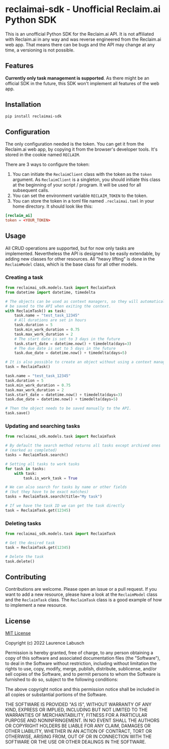 # reclaimai-sdk - Unofficial Reclaim.ai Python SDK

This is an unofficial Python SDK for the Reclaim.ai API. It is not affiliated with Reclaim.ai in any way and was reverse engineered from the Reclaim.ai web app.
That means there can be bugs and the API may change at any time, a versioning is not possible.

## Features
**Currently only task management is supported**. As there might be an official SDK in the future, this SDK won't implement all features of the web app.

## Installation

```bash
pip install reclaimai-sdk
```

## Configuration
The only configuration needed is the token. You can get it from the Reclaim.ai web app, by copying it from the browser's developer tools. It's stored in the cookie named `RECLAIM`.

There are 3 ways to configure the token:

1. You can initiate the `ReclaimClient` class with the token as the `token` argument. As `ReclaimClient` is a singleton, you should initiate this class at the beginning of your script / program. It will be used for all subsequent calls.
2. You can set the environment variable `RECLAIM_TOKEN` to the token.
3. You can store the token in a toml file named `.reclaimai.toml` in your home directory. It should look like this:

```toml
[reclaim_ai]
token = <YOUR_TOKEN>
```

## Usage
All CRUD operations are supported, but for now only tasks are implemented. Nevertheless the API is designed to be easily extendable, by adding new classes for other resources. All "heavy lifting" is done in the `ReclaimModel` class, which is the base class for all other models.

### Creating a task
```python
from reclaimai_sdk.models.task import ReclaimTask
from datetime import datetime, timedelta

# The objects can be used as context managers, so they will automatically
# be saved to the API when exiting the context.
with ReclaimTask() as task:
    task.name = "test_task_12345"
    # All durations are set in hours
    task.duration = 5
    task.min_work_duration = 0.75
    task.max_work_duration = 2
    # The start date is set to 3 days in the future
    task.start_date = datetime.now() + timedelta(days=3)
    # The due date is set to 5 days in the future
    task.due_date = datetime.now() + timedelta(days=5)

# It is also possible to create an object without using a context manager.
task = ReclaimTask()

task.name = "test_task_12345"
task.duration = 5
task.min_work_duration = 0.75
task.max_work_duration = 2
task.start_date = datetime.now() + timedelta(days=3)
task.due_date = datetime.now() + timedelta(days=5)

# Then the object needs to be saved manually to the API.
task.save()
```

### Updating and searching tasks
```python
from reclaimai_sdk.models.task import ReclaimTask

# By default the search method returns all tasks except archived ones
# (marked as completed)
tasks = ReclaimTask.search()

# Setting all tasks to work tasks
for task in tasks:
    with task:
        task.is_work_task = True

# We can also search for tasks by name or other fields
# (but they have to be exact matches)
tasks = ReclaimTask.search(title="My task")

# If we have the task ID we can get the task directly
task = ReclaimTask.get(12345)

```

### Deleting tasks
```python
from reclaimai_sdk.models.task import ReclaimTask

# Get the desired task
task = ReclaimTask.get(12345)

# Delete the task
task.delete()
```

## Contributing
Contributions are welcome. Please open an issue or a pull request. If you want to add a new resource, please have a look at the `ReclaimModel` class and the `ReclaimTask` class. The `ReclaimTask` class is a good example of how to implement a new resource.

## License
[MIT License](https://choosealicense.com/licenses/mit/)

Copyright (c) 2022 Laurence Labusch

Permission is hereby granted, free of charge, to any person obtaining a copy
of this software and associated documentation files (the "Software"), to deal
in the Software without restriction, including without limitation the rights
to use, copy, modify, merge, publish, distribute, sublicense, and/or sell
copies of the Software, and to permit persons to whom the Software is
furnished to do so, subject to the following conditions:

The above copyright notice and this permission notice shall be included in all
copies or substantial portions of the Software.

THE SOFTWARE IS PROVIDED "AS IS", WITHOUT WARRANTY OF ANY KIND, EXPRESS OR
IMPLIED, INCLUDING BUT NOT LIMITED TO THE WARRANTIES OF MERCHANTABILITY,
FITNESS FOR A PARTICULAR PURPOSE AND NONINFRINGEMENT. IN NO EVENT SHALL THE
AUTHORS OR COPYRIGHT HOLDERS BE LIABLE FOR ANY CLAIM, DAMAGES OR OTHER
LIABILITY, WHETHER IN AN ACTION OF CONTRACT, TORT OR OTHERWISE, ARISING FROM,
OUT OF OR IN CONNECTION WITH THE SOFTWARE OR THE USE OR OTHER DEALINGS IN THE
SOFTWARE.
